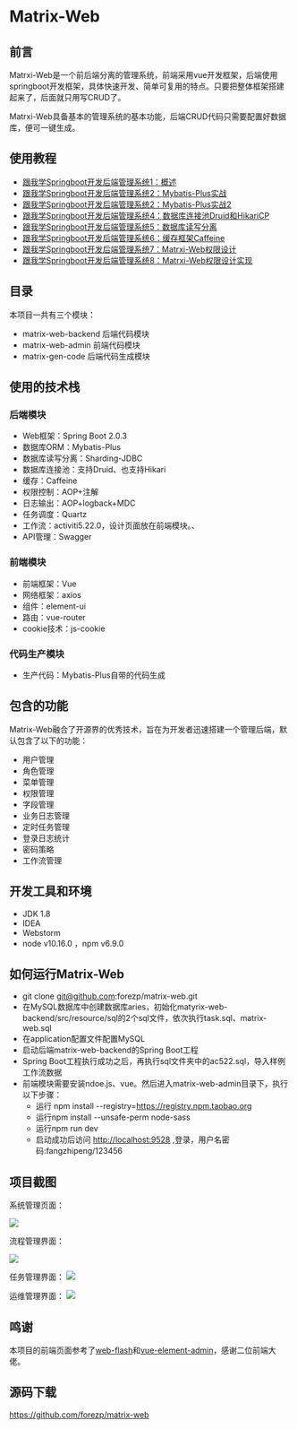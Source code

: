 # Matrix-Web

##  前言

Matrxi-Web是一个前后端分离的管理系统，前端采用vue开发框架，后端使用springboot开发框架，具体快速开发、简单可复用的特点。只要把整体框架搭建起来了，后面就只用写CRUD了。

Matrxi-Web具备基本的管理系统的基本功能，后端CRUD代码只需要配置好数据库，便可一键生成。

## 使用教程

- [跟我学Springboot开发后端管理系统1：概述](https://www.fangzhipeng.com/springboot/2020/05/01/mw-summary.html)
- [跟我学Springboot开发后端管理系统2：Mybatis-Plus实战](https://www.fangzhipeng.com/springboot/2020/05/02/mw-mybatis-plus.html)
- [跟我学Springboot开发后端管理系统2：Mybatis-Plus实战2](https://www.fangzhipeng.com/springboot/2020/05/03/mw-mybatis-plus2.html)
- [跟我学Springboot开发后端管理系统4：数据库连接池Druid和HikariCP](https://www.fangzhipeng.com/springboot/2020/05/04/mw-durid.html)
- [跟我学Springboot开发后端管理系统5：数据库读写分离](https://www.fangzhipeng.com/springboot/2020/05/05/mysql-rwp.html)
- [跟我学Springboot开发后端管理系统6：缓存框架Caffeine](https://www.fangzhipeng.com/springboot/2020/05/06/mw-caffine.html)
- [跟我学Springboot开发后端管理系统7：Matrxi-Web权限设计](https://www.fangzhipeng.com/springboot/2020/05/07/mw-permission.html)
- [跟我学Springboot开发后端管理系统8：Matrxi-Web权限设计实现](https://www.fangzhipeng.com/springboot/2020/05/08/permission-done.html)

## 目录

本项目一共有三个模块：

- matrix-web-backend 后端代码模块
- matrix-web-admin 前端代码模块
- matrix-gen-code 后端代码生成模块

##  使用的技术栈

### 后端模块

- Web框架：Spring Boot 2.0.3
- 数据库ORM：Mybatis-Plus
- 数据库读写分离：Sharding-JDBC
- 数据库连接池：支持Druid、也支持Hikari
- 缓存：Caffeine
- 权限控制：AOP+注解
- 日志输出：AOP+logback+MDC
- 任务调度：Quartz
- 工作流：activiti5.22.0，设计页面放在前端模块。、
- API管理：Swagger

### 前端模块

- 前端框架：Vue
- 网络框架：axios
- 组件：element-ui
- 路由：vue-router
- cookie技术：js-cookie

###  代码生产模块

- 生产代码：Mybatis-Plus自带的代码生成

## 包含的功能

Matrix-Web融合了开源界的优秀技术，旨在为开发者迅速搭建一个管理后端，默认包含了以下的功能：

- 用户管理
- 角色管理
- 菜单管理
- 权限管理
- 字段管理
- 业务日志管理
- 定时任务管理
- 登录日志统计
- 密码策略
- 工作流管理

##  开发工具和环境

- JDK 1.8
- IDEA
- Webstorm
- node v10.16.0 ，npm v6.9.0

## 如何运行Matrix-Web

- git clone git@github.com:forezp/matrix-web.git
- 在MySQL数据库中创建数据库aries，初始化matyrix-web-backend/src/resource/sql的2个sql文件，依次执行task.sql、matrix-web.sql
- 在application配置文件配置MySQL
- 启动后端matrix-web-backend的Spring Boot工程
- Spring Boot工程执行成功之后，再执行sql文件夹中的ac522.sql，导入样例工作流数据
- 前端模块需要安装ndoe.js、vue。然后进入matrix-web-admin目录下，执行以下步骤：
  - 运行 npm install --registry=https://registry.npm.taobao.org
  - 运行npm install --unsafe-perm node-sass
  - 运行npm run dev
  - 启动成功后访问 [http://localhost:9528](http://localhost:9528/) ,登录，用户名密码:fangzhipeng/123456

## 项目截图

系统管理页面：

![](https://static.javajike.com/img/2020/05/matrix/matrix-web01.png)

流程管理界面：

![](https://static.javajike.com/img/2020/05/matrix/matrix-web002.png)

任务管理界面： 
![](https://static.javajike.com/img/2020/05/matrix/matrix-web003.png)

运维管理界面：
![](https://static.javajike.com/img/2020/05/matrix/matrix-web004.png)

##  鸣谢

本项目的前端页面参考了[web-flash](https://github.com/enilu/web-flash)和[vue-element-admin](https://panjiachen.github.io/vue-element-admin-site/zh/)，感谢二位前端大佬。

## 源码下载

https://github.com/forezp/matrix-web
